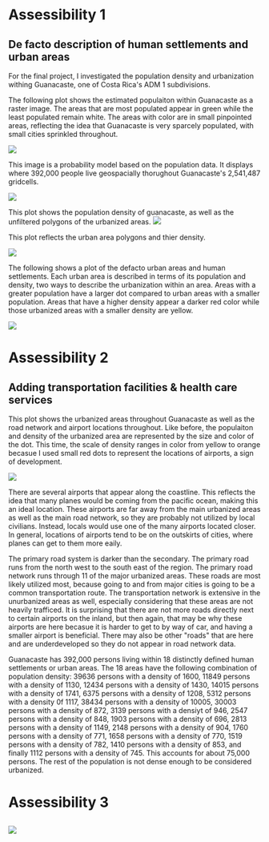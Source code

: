 # Assessibility 1

## De facto description of human settlements and urban areas

For the final project, I investigated the population density and urbanization withing Guanacaste, one of Costa Rica's ADM 1 subdivisions.

The following plot shows the estimated populaiton within Guanacaste as a raster image. The areas that are most populated appear in green while the least populated remain white. The areas with color are in small pinpointed areas, reflecting the idea that Guanacaste is very sparcely populated, with small cities sprinkled throughout.

![](gcaste_pop.png)

This image is a probability model based on the population data. It displays where 392,000 people live geospacially thorughout Guanacaste's 2,541,487 gridcells.

![](gcaste_pipo.png)

This plot shows the population density of guanacaste, as well as the unfiltered polygons of the urbanized areas.
![](density_image)

This plot reflects the urban area polygons and thier density. 

![](urban_areas_polygons_density.png)

The following shows a plot of the defacto urban areas and human settlements. Each urban area is described in terms of its population and density, two ways to describe the urbanization within an area. Areas with a greater population have a larger dot compared to urban areas with a smaller population. Areas that have a higher density appear a darker red color while those urbanized areas with a smaller density are yellow.  

![](urbanized_areas_throughout_guan.png)


# Assessibility 2

## Adding transportation facilities & health care services

This plot shows the urbanized areas throughout Guanacaste as well as the road network and airport locations throughout. Like before, the populaiton and density of the urbanized area are represented by the size and color of the dot. This time, the scale of density ranges in color from yellow to orange becasue I used small red dots to represent the locations of airports, a sign of development. 

![](airports_throughout.png)


There are several airports that appear along the coastline. This reflects the idea that many planes would be coming from the pacific ocean, making this an ideal location. These airports are far away from the main urbanized areas as well as the main road network, so they are probably not utilized by local civilians. Instead, locals would use one of the many airports located closer. In general, locations of airports tend to be on the outskirts of cities, where planes can get to them more eaily.

The primary road system is darker than the secondary. The primary road runs from the north west to the south east of the region. The primary road network runs through 11 of the major urbanized areas. These roads are most likely utilized most, because going to and from major cities is going to be a common transportation route. The transportation network is extensive in the unurbanized areas as well, especially considering that these areas are not heavily trafficed. It is surprising that there are not more roads directly next to certain airports on the inland, but then again, that may be why these airports are here becasue it is harder to get to by way of car, and having a smaller airport is beneficial. There may also be other "roads" that are here and are underdeveloped so they do not appear in road network data. 

Guanacaste has 392,000 persons living within 18 distinctly defined human settlements or urban areas. The 18 areas have the following combination of population density: 39636 persons with a density of 1600, 11849 persons with a density of 1130, 12434 persons with a density of 1430, 14015 persons with a density of 1741, 6375 persons with a density of 1208, 5312 persons with a density 0f 1117, 38434 persons with a density of 10005, 30003 persons with a density of 872, 3139 persons with a densiyt of 946, 2547 persons with  a density of 848, 1903 persons with a density of 696, 2813 persons with a density of 1149, 2148 persons with a density of 904, 1760 persons with a density of 771, 1658 persons with a density of 770, 1519 persons with a density of 782, 1410 persons with a density of 853, and finally 1112 persons with a density of 745. This accounts for about 75,000 persons. The rest of the population is not dense enough to be considered urbanized. 


# Assessibility 3

## 


![](final_plot)



